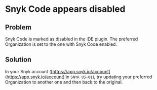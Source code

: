 # Snyk Code appears disabled

## **Problem**

Snyk Code is marked as disabled in the IDE plugin. The preferred Organization is set to the one with Snyk Code enabled.

## **Solution**

In your Snyk account ([https://app.snyk.io/account](https://app.snyk.io/account) in `SNYK US-01`), try updating your preferred Organization to another one and then back to the original.
